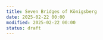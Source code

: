```yaml
---
title: Seven Bridges of Königsberg
date: 2025-02-22 00:00
modified: 2025-02-22 00:00
status: draft
---
```


